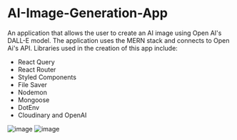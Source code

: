 # AI-Image-Generation-App
An application that allows the user to create an AI image using Open AI's DALL-E model. The application uses the MERN stack and connects to Open Ai's API. Libraries used in the creation of this app include:
* React Query
* React Router
* Styled Components
* File Saver
* Nodemon
* Mongoose
* DotEnv
* Cloudinary and OpenAI

![image](https://github.com/j7oshua/AI-Image-Generation-App/assets/46877732/5578c593-adf1-4730-a276-6e1f64134d17)
![image](https://github.com/j7oshua/AI-Image-Generation-App/assets/46877732/205e60d4-6438-448d-8cfb-d00d72cbe886)
